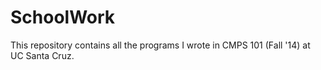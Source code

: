 SchoolWork
==========

This repository contains all the programs I wrote in CMPS 101 (Fall '14) at UC Santa Cruz.
